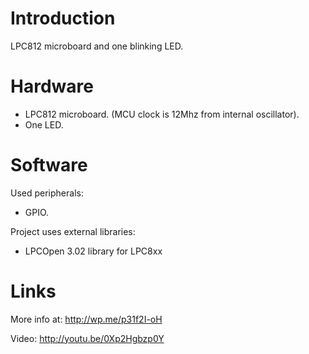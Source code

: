 Introduction
=
LPC812 microboard and one blinking LED.

Hardware
=
* LPC812 microboard. (MCU clock is 12Mhz from internal oscillator).
* One LED.

Software
=
Used peripherals: 

* GPIO.

Project uses external libraries:

* LPCOpen 3.02 library for LPC8xx

Links
=
More info at: http://wp.me/p31f2I-oH

Video: http://youtu.be/0Xp2Hgbzp0Y
